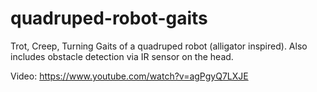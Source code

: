 # quadruped-robot-gaits
Trot, Creep, Turning Gaits of a quadruped robot (alligator inspired). Also includes obstacle detection via IR sensor on the head.

Video: https://www.youtube.com/watch?v=agPgyQ7LXJE
